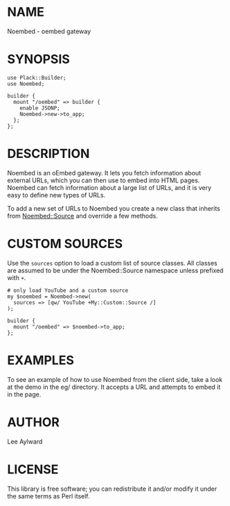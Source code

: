 # NAME

Noembed - oembed gateway

# SYNOPSIS

    use Plack::Builder;
    use Noembed;

    builder {
      mount "/oembed" => builder {
        enable JSONP;
        Noembed->new->to_app;
      };
    };

# DESCRIPTION

Noembed is an oEmbed gateway. It lets you fetch information about
external URLs, which you can then use to embed into HTML pages.
Noembed can fetch information about a large list of URLs, and it
is very easy to define new types of URLs.

To add a new set of URLs to Noembed you create a new class that
inherits from [Noembed::Source](http://search.cpan.org/perldoc?Noembed::Source) and override a few methods.

# CUSTOM SOURCES

Use the `sources` option to load a custom list of source classes.
All classes are assumed to be under the Noembed::Source namespace
unless prefixed with `+`.

    # only load YouTube and a custom source
    my $noembed = Noembed->new(
      sources => [qw/ YouTube +My::Custom::Source /]
    );

    builder {
      mount "/oembed" => $noembed->to_app;
    };

# EXAMPLES

To see an example of how to use Noembed from the client side, take
a look at the demo in the eg/ directory. It accepts a URL and
attempts to embed it in the page.

# AUTHOR

Lee Aylward

# LICENSE

This library is free software; you can redistribute it and/or modify
it under the same terms as Perl itself.